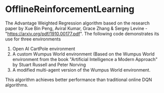 # OfflineReinforcementLearning
The Advantage Weighted Regression algorithm based on the research paper by Xue Bin Peng, Aviral Kumar, Grace Zhang &amp; Sergey Levine - "https://arxiv.org/pdf/1910.00177.pdf". The following code demonstrates its use for three environments 
1. Open AI CartPole environment 
2. A custom Wumpus World environment (Based on the Wumpus World environment from the book "Artificial Intelligence a Modern Approach" by Stuart Russell and Peter Norving  
3. A modified multi-agent version of the Wumpus World environment.

This algorithm achieves better performance than traditional online DQN algorithms.
